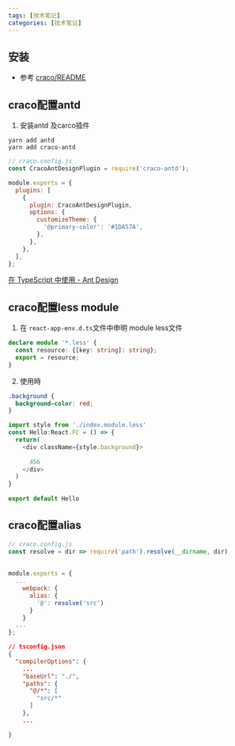 ```yaml
---
tags: [技术笔记]
categories: [技术笔记]
---
```



## 安装
- 参考 [craco/README](https://github.com/dilanx/craco/blob/master/packages/craco/README.md)



## craco配置antd
1. 安装antd 及carco插件

```
yarn add antd
yarn add craco-antd
```

```js
// craco.config.js
const CracoAntDesignPlugin = require('craco-antd');

module.exports = {
  plugins: [
    {
      plugin: CracoAntDesignPlugin,
      options: {
        customizeTheme: {
          '@primary-color': '#1DA57A',
        },
      },
    },
  ],
};

```
[在 TypeScript 中使用 - Ant Design](https://ant.design/docs/react/use-in-typescript-cn)


## craco配置less module

1. 在 `react-app-env.d.ts`文件中申明 module less文件
```ts
declare module '*.less' {  
  const resource: {[key: string]: string};  
  export = resource;  
}
```

2. 使用時
``` css
.background {  
  background-color: red;  
}
```


```ts
import style from './index.module.less'
const Hello:React.FC = () => {  
  return(  
    <div className={style.background}>  
  
      456  
    </div>  
  )  
}  
  
export default Hello

```
## craco配置alias

```js
// craco.config.js
const resolve = dir => require('path').resolve(__dirname, dir)  
  
  
module.exports = {  
  ...
	webpack: {  
	  alias: {  
		'@': resolve('src')  
	  }  
	}
  ...
};

```


```json
// tsconfig.json
{  
  "compilerOptions": {  
	...
    "baseUrl": "./",  
	"paths": {  
	  "@/*": [  
		"src/*"  
	  ]  
	},
    ... 

}
```